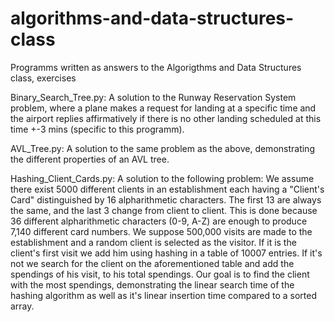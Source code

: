 # algorithms-and-data-structures-class
Programms written as answers to the Algorigthms and Data Structures class, exercises

Binary_Search_Tree.py: A solution to the Runway Reservation System problem, where a plane makes a request for landing at a specific time and the airport replies affirmatively if there is no other landing scheduled at this time +-3 mins (specific to this programm). 

AVL_Tree.py: A solution to the same problem as the above, demonstrating the different properties of an AVL tree.

Hashing_Client_Cards.py: A solution to the following problem: We assume there exist 5000 different clients in an establishment each having a "Client's Card" distinguished by 16 alpharithmetic characters. The first 13 are always the same, and the last 3 change from client to client. This is done because 36 different alpharithmetic characters (0-9, A-Z) are enough to produce 7,140 different card numbers. We suppose 500,000 visits are made to the establishment and a random client is selected as the visitor. If it is the client's first visit we add him using hashing in a table of 10007 entries. If it's not we search for the client on the aforementioned table and add the spendings of his visit, to his total spendings. Our goal is to find the client with the most spendings, demonstrating the linear search time of the hashing algorithm as well as it's linear insertion time compared to a sorted array.

